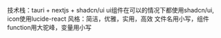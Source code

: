 技术栈：tauri + nextjs + shadcn/ui 
ui组件在可以的情况下都使用shadcn/ui, icon使用lucide-react 
风格：简洁，优雅，实用，高效
文件名用小写，组件function用大驼峰，变量用小写 